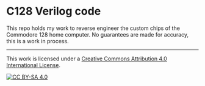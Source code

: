 # C128 Verilog code

This repo holds my work to reverse engineer the custom chips of the Commodore 128 home computer.
No guarantees are made for accuracy, this is a work in process.

-----
This work is licensed under a
[Creative Commons Attribution 4.0 International License][cc-by].

[![CC BY-SA 4.0][cc-by-image]][cc-by]

[cc-by]: http://creativecommons.org/licenses/by/4.0/
[cc-by-image]: https://licensebuttons.net/l/by/4.0/88x31.png
[cc-by-shield]: https://img.shields.io/badge/License-CC%20BY%204.0-lightgrey.svg
